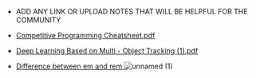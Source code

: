 - ADD ANY LINK OR UPLOAD NOTES THAT WILL BE HELPFUL FOR THE COMMUNITY
- [Competitive Programming Cheatsheet.pdf](https://github.com/abhishekjha812/Hacktoberfest2022/files/9494807/Competitive.Programming.Cheatsheet.pdf)
- [Deep Learning Based on Multi - Object Tracking (1).pdf](https://github.com/abhishekjha812/Hacktoberfest2022/files/9690132/Deep.Learning.Based.on.Multi.-.Object.Tracking.1.pdf)

- [Difference between em and rem ](https://user-images.githubusercontent.com/72226241/193407440-d37f6bc5-6323-457b-aad2-115a22c08ab2.png)
![unnamed (1)](https://user-images.githubusercontent.com/72226241/193407632-78d94eaa-3404-4c7c-9cb8-3553ae8466c4.jpg)
